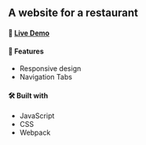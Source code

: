 ## A website for a restaurant

#### 🧪 [Live Demo](https://gabby464.github.io/Restaurant-Page/)

#### 🔔  Features
-   Responsive design
-   Navigation Tabs
 
#### 🛠️  Built with
- JavaScript
- CSS
- Webpack
